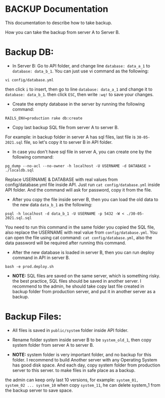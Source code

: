# BACKUP Documentation

This documentation to describe how to take backup. 

How you can take the backup from server A to Server B. 

# Backup DB:

- In Server B: Go to API folder, and change line `database: data_a_1` to `database: data_b_1`. 
 You can just use vi command as the following: 
 
 ```
 vi config/database.yml
 ```
 
 then click `i` to insert, then go to line `database: data_a_1` and change it to `database: data_b_1`.
 then click `ESC`, then write `:wq!` to save your changes. 

- Create the empty database in the server by running the following command: 

```
RAILS_ENV=production rake db:create
```

- Copy last backup SQL file from server A to server B. 

For example: in backup folder in server A has sql files, last file is `30-05-2021.sql` file, so let's copy it to server B in API folder.

- In case you don't have sql file in server A, you can create one by the following command: 

```
pg_dump --no-acl --no-owner -h localhost -U USERNAME -d DATABASE > ./localdb.sql
```

Replace USERNAME & DATABASE with real values from config/database.yml file inside API. Just run `cat config/database.yml` inside API folder. 
And the command will ask for password, copy it from the file. 

- After you copy the file inside server B, then you can load the old data to the new data `data_b_1` as the following: 

```
psql -h localhost -d data_b_1 -U USERNAME -p 5432 -W < ./30-05-2021.sql.sql
```

You need to run this command in the same folder you copied the SQL file, also replace the USERNAME with real value from `config/database.yml`. 
You can open the file using cat command: `cat config/database.yml`, also the data password will be required after running this command. 

- After the new database is loaded in server B, then you can run deploy command in API in server B. 

```
bash -e prod.deploy.sh
```

- **NOTE:** SQL files are saved on the same server, which is something risky. 
the best practice, SQL files should be saved in another server. 
I recommend to the admin, he should take copy last file created in backup folder from production server, and put it in another server as a backup. 


# Backup Files:

- All files is saved in `public/system` folder inside API folder. 

- Rename folder system inside server B to be `system_old_1`, then copy system folder from server A to server B. 

- **NOTE:** system folder is very important folder, and no backup for this folder. 
I recommend to build Another server with any Operating System has good disk space. 
And each day, copy system folder from production server to this server. to make files in safe place as a backup. 

the admin can keep only last 10 versions, for example: `system_01, system_02 ... system_10`
when copy `system_11`, he can delete system_1 from the backup server to save space. 

